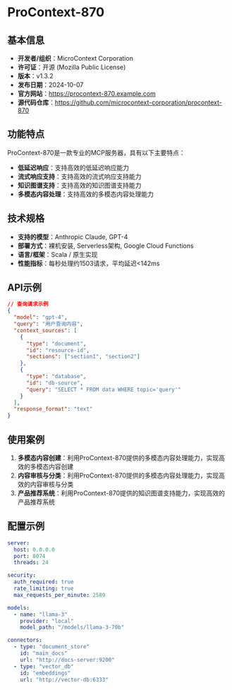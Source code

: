 # ProContext-870

## 基本信息

- **开发者/组织**：MicroContext Corporation
- **许可证**：开源 (Mozilla Public License)
- **版本**：v1.3.2
- **发布日期**：2024-10-07
- **官方网站**：https://procontext-870.example.com
- **源代码仓库**：https://github.com/microcontext-corporation/procontext-870

## 功能特点

ProContext-870是一款专业的MCP服务器，具有以下主要特点：

- **低延迟响应**：支持高效的低延迟响应能力
- **流式响应支持**：支持高效的流式响应支持能力
- **知识图谱支持**：支持高效的知识图谱支持能力
- **多模态内容处理**：支持高效的多模态内容处理能力


## 技术规格

- **支持的模型**：Anthropic Claude, GPT-4
- **部署方式**：裸机安装, Serverless架构, Google Cloud Functions
- **语言/框架**：Scala / 原生实现
- **性能指标**：每秒处理约1503请求，平均延迟<142ms

## API示例

```json
// 查询请求示例
{
  "model": "gpt-4",
  "query": "用户查询内容",
  "context_sources": [
    {
      "type": "document",
      "id": "resource-id",
      "sections": ["section1", "section2"]
    },
    {
      "type": "database",
      "id": "db-source",
      "query": "SELECT * FROM data WHERE topic='query'"
    }
  ],
  "response_format": "text"
}
```

## 使用案例

1. **多模态内容创建**：利用ProContext-870提供的多模态内容处理能力，实现高效的多模态内容创建
2. **内容审核与分类**：利用ProContext-870提供的多模态内容处理能力，实现高效的内容审核与分类
3. **产品推荐系统**：利用ProContext-870提供的知识图谱支持能力，实现高效的产品推荐系统


## 配置示例

```yaml
server:
  host: 0.0.0.0
  port: 8074
  threads: 24

security:
  auth_required: true
  rate_limiting: true
  max_requests_per_minute: 2589

models:
  - name: "llama-3"
    provider: "local"
    model_path: "/models/llama-3-70b"

connectors:
  - type: "document_store"
    id: "main_docs"
    url: "http://docs-server:9200"
  - type: "vector_db"
    id: "embeddings"
    url: "http://vector-db:6333"
```